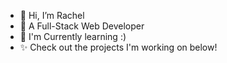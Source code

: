 - 👋 Hi, I’m Rachel
- 👀 A Full-Stack Web Developer
- 🌱 I'm Currently learning :)
- ✨ Check out the projects I'm working on below! 



<!---
rachelharu/rachelharu is a ✨ special ✨ repository because its `README.md` (this file) appears on your GitHub profile.
You can click the Preview link to take a look at your changes.
--->
